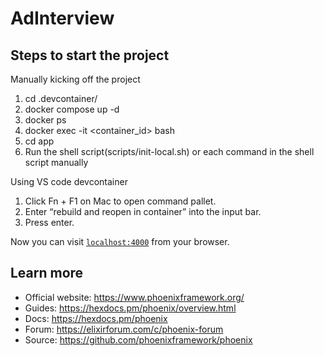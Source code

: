 # AdInterview
## Steps to start the project

Manually kicking off the project
1. cd .devcontainer/
2. docker compose up -d
3. docker ps
4. docker exec -it <container_id> bash
5. cd app
6. Run the shell script(scripts/init-local.sh) or each command in the shell script manually

Using VS code devcontainer
1. Click Fn + F1 on Mac to open command pallet.
2. Enter “rebuild and reopen in container” into the input bar.
3. Press enter.

Now you can visit [`localhost:4000`](http://localhost:4000) from your browser.

## Learn more

  * Official website: https://www.phoenixframework.org/
  * Guides: https://hexdocs.pm/phoenix/overview.html
  * Docs: https://hexdocs.pm/phoenix
  * Forum: https://elixirforum.com/c/phoenix-forum
  * Source: https://github.com/phoenixframework/phoenix
